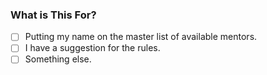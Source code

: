 ### What is This For?
- [ ] Putting my name on the master list of available mentors.
- [ ] I have a suggestion for the rules.
- [ ] Something else.
